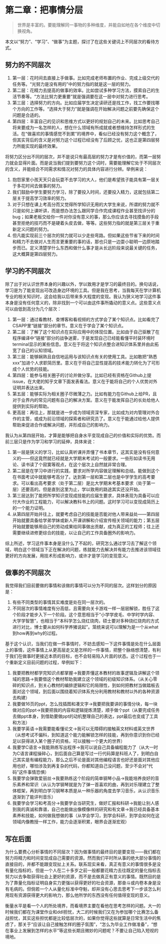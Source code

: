 # 第二章：把事情分层
> 世界是丰富的。要能理解同一事物的多种维度，并能自如地在各个维度中切换视角。

本文以“努力”、“学习”、“做事”为主题，探讨了在这些关键词上不同层次的看待方式。

## 努力的不同层次
1. 第一层：花时间去直接上手做事。比如完成老师布置的作业、完成上级交代的任务等。“光努力是没有用的”中的努力指的就是这一层的努力。
2. 第二层：花精力去提高的做事的效率。比如尝试多种学习方法，摸索自己的生活节奏等。“方法比努力更重要”就是强调要在这一层中对努力进行思考。
3. 第三层：选择努力的方向。比如应届学生决定读研还是找工作，找工作要找哪个方向的工作等。“选择大于努力”就是强调在开始解决问题之前要先确保这个问题是合适的。
4. 第四层：丰富自己的见识和思维方式以更好的规划自己的未来。比如思考自己将来要成为一名怎样的人，想在什么领域有所成就或者想维持怎样形式的生活。在“做喜欢的事情感觉不到累”的境界中，看似已经没有努力这个概念了，但其实背后的含义是对努力这个过程已经没有了后顾之忧，这也正是第四层努力所能实现的最终效果。

将努力区分出不同的层次，并不是说只有最高层的努力才是有价值的，而第一层努力就会显得片面。而是说当我们提到要努力这个词时，需要能理解它处于不同层次的含义，并能结合不同需求和情况对努力的具体内容进行分辨。举例来说：
1. 抱怨家里小孩天天只会玩耍不去学习的大人，他们是希望孩子能具有第一层关于多花时间去做事的努力。
2. 我们鼓励中学生要努力学习，除了要投入时间，还要投入精力，这就包括第二层关于提高学习效率的努力。
3. 对于只想在课上考高分而又觉得所学知识无用的大学生来说，所谓的努力就不只是如何上课听讲，而是想办法怎么跟同学合作完成课程作业甚至找评分的bug；如果老板交给你一件对你没有意义的事，那么你应该去寻找摸鱼的手段甚至拒绝的技巧而不是硬着头皮去做，等等。这些努力指的就是第三层关于重新定义问题的努力。
4. 但凡能实现前三个层次的努力就可以少走些弯路。但如果这些节省下来的时间和精力不去做对人生而言更重要的事的话，那也只是一边耍小聪明一边原地踏步而已。定义清楚学什么东西和做什么事才是从长远阶段来说最关键的任务，这大概算是第四层努力。

## 学习的不同层次
除了出于对认识世界本身的兴趣以外，学以致用才是学习的最终目的。换句话说，学习是为了能变现出可改造身边环境的工具。但是我在思考，当我每天在学计算机专业的相关知识时，这会给我以后带来多大程度的变现。我认为狭义地学习这件事本身是没有任何意义的，除非找到一个可以由这件事所撬动的意义点。这些意义点可以由低到高分为几个层次：

1. 第一层：通过看教材、查博客和看视频的方式学会了某个知识点。比如看完了CSAPP里“链接”部分的章节。意义在于学会了某个知识点。
2. 第二层：了解了这个知识点在实际应用中的体现位置。比如由于自己驱散了在程序编译中“链接”部分的战争迷雾，于是发现自己已经能看懂平时装环境时terminal显示的某些信息。意义在于将这个知识点整合进知识体系里并由此拓宽了自己的认知领域。
3. 第三层：能够娴熟且自信地运用与该知识点有关的使用工具。比如敢把“熟悉xxx”加进个人求职简历里。意义在于将自己显性提高的技术能力转化为了可形成个人优势的技能。
4. 第四层：能参与相关圈子的讨论并做分享。比如已经有资格在Github上提issue，在大佬的知乎文章下面发表看法。意义在于能将自己的个人优势对外证明并表达出来。
5. 第五层：能够实际为相关圈子尽微薄之力。比如有能力在Github上给PR，且对于业界内的常见问题有自己的解决方案。意义在于能发挥自己的长处给他人提供到实际的帮助。
6. 更高层：再往上，那就是进一步成为领域资深专家，比如成为对内管理对外合作的主管，或成为前沿领域的探索者和研究员了。意义在于能通过给他人提供帮助来促进合作或解决问题，并形成自己的影响力。

我认为从第四层开始，才算是能够把自身水平变现成自己的价值和实际的优势。而前三层只是作为学习和学习的延伸，具体来说：

1. 第一层是狭义的学习，比如认真听课并弄懂了书本章节，这其实是没有任何意义的——但这竟然就已经就是大学期末考试的一般要求。一些形如读书无用论、读书读了个寂寞等观点，在这个层次上自然就非常合理。
2. 第二层是在学习中进行的实践，要求对所学内容做足理解和总结。能做到这个在书面考试中就能够考高分了。达到第一层和第二层也是中学学生的高考要求。可以看出高考要求（处于第二层）是比大学期末考基本要求（处于第一层）还要高的。但是直到这里为止，学以致用的路途其实还没开始。
3. 第三层达到了能把所学知识变现成技能的应届生要求，具体表现为具备可以应付大作业的工程能力，可以解决教科书上的问题。这时学习可以变现成简历上的一个能力证明。
4. 从第四层开始并往上，就要考虑自己的技能是否能对他人带来益处——第四层开始就要具备给学弟学妹或新人开课讲解和介绍宣传相关领域的能力；第五层开始就要能够用自己的劳动成果给同事做出贡献，成为真正的工程师；往上还需要继续进修更综合的技能，以让自己的工作具备圈外的影响力。

综上所述，学习这件事本身是没什么了不起的，研究怎么通过学习去了解这个领域，明白这个领域当下正在解决的问题，练就能力去解决并有能力去推进该领域往更好的方向发展，用技术形成影响力，或许才是学习的变现意义。

## 做事的不同层次
我觉得我们目前要做的事情和该做的事情可以分为不同的层次。这样划分的原因是：
1. 有些不同类型的事情其实难度是处在同一层次的。
2. 不同层次的事情难度有分高低，且需要向关卡游戏一样一层层解锁，胜任了这个阶段才能步入下一个阶段。这个意思相当于“小学学皮毛、中学时学内容、大学学智慧”，也相当于“本科学怎么烧红烧肉，硕士要对多种烧红烧肉的方式进行对比，博士要从如何科学养猪说起”。笼统来说可以理解为是一个从what到how再到why的过程。

基于这个认识，当我们在做一件事情时，不妨去感知一下这件事情是处在什么层面上的事情，这件事情上从更高层走又是怎样的一件事情，把整个脉络想清楚，有利于我们在做事时更接近本质的目标，也不会轻易陷入片面的状态。这个过程也于一个重新定义目前问题的过程，举例如下：

1. 我要把教材都学完知识点都掌握->我要弄懂这本教材的故事逻辑及讲解这个领域的思路->我要借这个教材帮助我建立这个领域的初级知识体系。（从关心零碎的知识点，到关心教材的编排逻辑和它的局限性，到如何把教材当做踏板去面对这个领域，到后面以围绕着知识体系充分利用教材和教材以外的各种资源去构建） 
2.  我要做16页的ppt，怎么找插图和凑文字->我要把我要讲的事情分块，每一块做对应的ppt->我要把我的内容和逻辑提炼清楚，顺手做个ppt（从要完成任务去做ppt本身，到借助要做ppt的动机整理自己的表达，ppt最后也变成了工具和方法） 
3.  我要学英语->我需要能看懂论文->我可以无障碍的接触英文材料或英文世界（从想考试不偏科，到知道这个能力能解锁怎样的技能，再到你意识到你已经足以获得进入某个圈子的资格，可以接触一个更大的世界） 
4.  我要学C语言->我能熟练写出程序->我可以说自己具备编程能力了（从大一时为C语言课程操碎心，到后面自己算是写过一行代码算是科班人了，到明白自己其实是有编程能力，那么之后不论是面对其他编程语言也好还是面对其他应用也好，哪怕涉及到再复杂的代码，你都知道自己没问题，至少不会对“代码”这件事情恐惧） 
5.  我要学会弹致爱丽丝->我要熟练这个阶段的简单钢琴小品->我能培养良好的音乐素养和常识（从认为学钢琴就是为了弹一首喜欢的曲，再到对乐理建立了整体框架，再到明白学习钢琴本质是从一种乐器的角度去学习音乐，从认识音乐逐渐到了能评判音乐） 
6.  我要学会学习和考高分->我要学会当研究生，做好汇报和科研->我能让别人感到我的真诚和靠谱，自己也能做出像模像样的研究和有文章->我已经具备基本素养和技能，如何做我想做的事（从学会学习，到学会科研，到学会如何在这领域内像教授一样工作，能力会逐渐积累，眼界会逐渐宏观）

## 写在后面
为什么要费心分析事情的不同层次？因为做事情的最终目的是要变现——我们都在努力将精力和时间变现成自己需要的资源。然而我们平时所从事的绝大部分事情的直接目的，并都不能跟变现扯上关系。联系现实来看，真正有意义的事情很多是没有量化指标的，但是一个人在二十多岁之前一般都要花精力去往既定的量化指标去努力以去争取获得社会上更好的资源，而不是去做真正有意义的事情。既然目的是为了靠量化指标证明自身实力更强以获得更好的社会资源，那奋斗或内卷本身是没有毛病的。但倘若一个人从量化标准中夺魁，却并没有心思去思考下一步该怎么利用现有资源获得更大的影响力，那么他所学的东西没有任何值得变现的意义。

衡量水平是看一个人的所处境界，而看境界主要在看他在思考怎样的问题。大一的时候我们都在为课堂作业和ddl担忧，大二的时候我们又在为参加哪个比赛怎么备战担忧，其实这些担忧都是比较低层次的，如果你觉得这些就算是日常生活中的焦虑了，那关于“应该让自己接触怎样的圈子氛围”，“怎么为毕业工作做准备”，“想在事业上发展到怎样的水平”等这些长期且微妙的问题呢？不要让自己陷入短视的境地。
